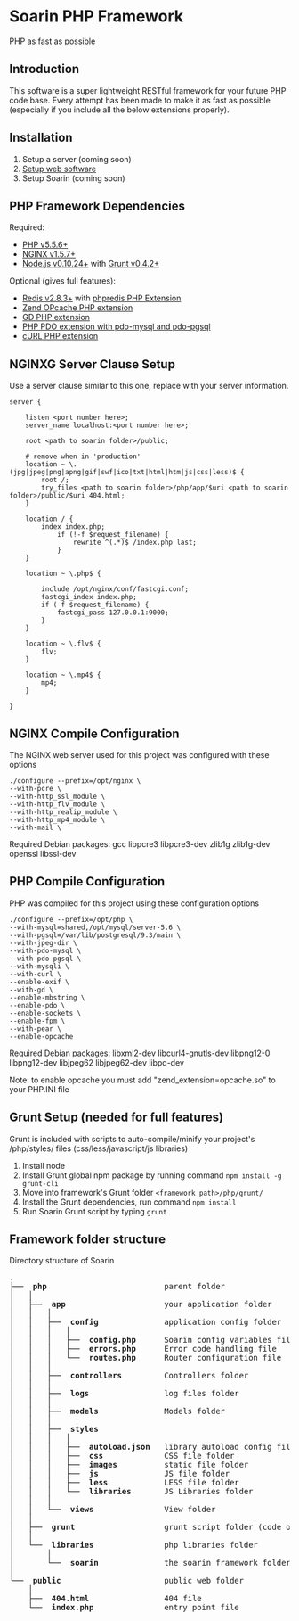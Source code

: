Soarin PHP Framework
===========================
PHP as fast as possible

Introduction
-----------------------------

This software is a super lightweight RESTful framework for your future PHP code base. Every attempt has been made to make it as fast as possible (especially if you include all the below extensions properly).

Installation
-----------------------------

1. Setup a server (coming soon)
2. [Setup web software](https://github.com/charleshross/soarin/wiki/Setup-web-server)
3. Setup Soarin (coming soon)

PHP Framework Dependencies
-----------------------------

Required:

* [PHP v5.5.6+](http://www.php.net/)
* [NGINX v1.5.7+](http://nginx.org/)
* [Node.js v0.10.24+](http://www.nodejs.org) with [Grunt v0.4.2+](http://gruntjs.com/)

Optional (gives full features):

* [Redis v2.8.3+](http://redis.io/) with [phpredis PHP Extension](https://github.com/nicolasff/phpredis)
* [Zend OPcache PHP extension](http://us2.php.net/opcache)
* [GD PHP extension](http://php.net/manual/en/book.image.php)
* [PHP PDO extension with pdo-mysql and pdo-pgsql](http://www.php.net/manual/en/book.pdo.php)
* [cURL PHP extension](http://php.net/manual/en/book.curl.php)

NGINXG Server Clause Setup
-----------------------------
Use a server clause similar to this one, replace <items like this> with your server information.
	
	server {

		listen <port number here>;
		server_name localhost:<port number here>;
		
		root <path to soarin folder>/public;
	    
		# remove when in 'production'
		location ~ \.(jpg|jpeg|png|apng|gif|swf|ico|txt|html|htm|js|css|less)$ {
			root /;
			try_files <path to soarin folder>/php/app/$uri <path to soarin folder>/public/$uri 404.html;
		}
		
		location / {
			index index.php;
				if (!-f $request_filename) {
					rewrite ^(.*)$ /index.php last;
				}
		}

		location ~ \.php$ {

			include /opt/nginx/conf/fastcgi.conf;
			fastcgi_index index.php;
			if (-f $request_filename) {
				fastcgi_pass 127.0.0.1:9000;
			}
		}
		
		location ~ \.flv$ {
			flv;
		}
		
		location ~ \.mp4$ {
			mp4;
		}

	}

NGINX Compile Configuration
-----------------------------
The NGINX web server used for this project was configured with these options

	./configure --prefix=/opt/nginx \
	--with-pcre \
	--with-http_ssl_module \
	--with-http_flv_module \
	--with-http_realip_module \
	--with-http_mp4_module \
	--with-mail \

Required Debian packages: gcc libpcre3 libpcre3-dev zlib1g zlib1g-dev openssl libssl-dev

PHP Compile Configuration
-----------------------------
PHP was compiled for this project using these configuration options

	./configure --prefix=/opt/php \
	--with-mysql=shared,/opt/mysql/server-5.6 \
	--with-pgsql=/var/lib/postgresql/9.3/main \
	--with-jpeg-dir \
	--with-pdo-mysql \
	--with-pdo-pgsql \
	--with-mysqli \
	--with-curl \
	--enable-exif \
	--with-gd \
	--enable-mbstring \
	--enable-pdo \
	--enable-sockets \
	--enable-fpm \
	--with-pear \
	--enable-opcache

Required Debian packages: libxml2-dev libcurl4-gnutls-dev libpng12-0 libpng12-dev libjpeg62 libjpeg62-dev libpq-dev

Note: to enable opcache you must add "zend_extension=opcache.so" to your PHP.INI file

Grunt Setup (needed for full features)
-----------------------------
Grunt is included with scripts to auto-compile/minify your project's /php/styles/ files (css/less/javascript/js libraries)

1. Install node
2. Install Grunt global npm package by running command `npm install -g grunt-cli`
3. Move into framework's Grunt folder `<framework path>/php/grunt/`
4. Install the Grunt dependencies, run command `npm install`
5. Run Soarin Grunt script by typing `grunt`

Framework folder structure
-----------------------------
Directory structure of Soarin

<pre>
.
├── <b> php </b>                        parent folder
│   │   
│   ├── <b> app </b>                    your application folder
│   │   │   
│   │   ├── <b> config </b>             application config folder
│   │   │   │   
│   │   │   ├── <b> config.php </b>     Soarin config variables files
│   │   │   ├── <b> errors.php </b>     Error code handling file
│   │   │   └── <b> routes.php </b>     Router configuration file
│   │   │   
│   │   ├── <b> controllers </b>        Controllers folder
│   │   │   
│   │   ├── <b> logs </b>               log files folder
│   │   │   
│   │   ├── <b> models </b>             Models folder
│   │   │   
│   │   ├── <b> styles </b>
│   │   │   │
│   │   │   ├── <b> autoload.json </b>  library autoload config file
│   │   │   ├── <b> css </b>            CSS file folder
│   │   │   ├── <b> images </b>         static file folder
│   │   │   ├── <b> js </b>             JS file folder
│   │   │   ├── <b> less </b>           LESS file folder
│   │   │   └── <b> libraries </b>      JS Libraries folder
│   │   │   
│   │   └── <b> views </b>              View folder
│   │   
│   ├── <b> grunt </b>                  grunt script folder (code optimizer)
│   │   
│   └── <b> libraries </b>              php libraries folder
│       │  
│       └── <b> soarin </b>             the soarin framework folder (internals)
│   
└── <b> public </b>                     public web folder
    │  
    ├── <b> 404.html </b>               404 file
    └── <b> index.php </b>              entry point file

</pre>